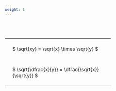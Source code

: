 ```yaml
---
weight: 1
---
```


#  
<br>
<style type="text/css">
#T_b7015 th.col_heading {
  text-align: left;
  font-size: 1em;
}
#T_b7015 td {
  text-align: left;
  font-size: 1em;
  padding: 1.5em;
}
#T_b7015_row0_col0, #T_b7015_row1_col0 {
  width: 300px;
  white-space: pre-wrap;
}
</style>
<table id="T_b7015">
  <thead>
  </thead>
  <tbody>
    <tr>
      <td id="T_b7015_row0_col0" class="data row0 col0" >$ \sqrt{xy} = \sqrt{x} \times \sqrt{y} $</td>
    </tr>
    <tr>
      <td id="T_b7015_row1_col0" class="data row1 col0" >$ \sqrt{\dfrac{x}{y}} = \dfrac{\sqrt{x}}{\sqrt{y}} $</td>
    </tr>
  </tbody>
</table>
